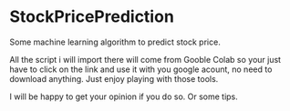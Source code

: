 # StockPricePrediction
Some machine learning algorithm to predict stock price. 

All the script i will import there will come from Gooble Colab so your just have to click on the link and use it with you google acount, no need to download anything. Just enjoy playing with those tools.

I will be happy to get your opinion if you do so. Or some tips.

